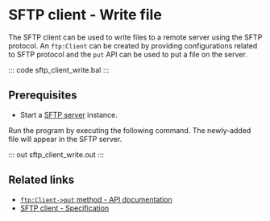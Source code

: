 # SFTP client - Write file

The SFTP client can be used to write files to a remote server using the SFTP protocol. An `ftp:Client` can be created by providing configurations related to SFTP protocol and the `put` API can be used to put a file on the server.

::: code sftp_client_write.bal :::

## Prerequisites
- Start a [SFTP server](https://hub.docker.com/r/atmoz/sftp/) instance.

Run the program by executing the following command. The newly-added file will appear in the SFTP server.

::: out sftp_client_write.out :::

## Related links
- [`ftp:Client->put` method  - API documentation](https://lib.ballerina.io/ballerina/ftp/latest/clients/Client#put)
- [SFTP client - Specification](/spec/ftp/#322-secure-client)
